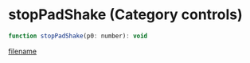 # stopPadShake (Category controls)

```js
function stopPadShake(p0: number): void
```

[filename](stopPadShake_m.md ':include')